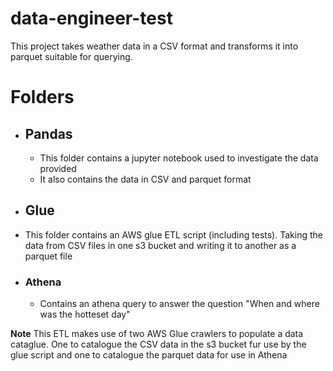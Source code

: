 # data-engineer-test

This project takes weather data in a CSV format and transforms it into parquet suitable for querying.

# Folders

* ## Pandas
  * This folder contains a jupyter notebook used to investigate the data provided
  * It also contains the data in CSV and parquet format

* ##  Glue
 * This folder contains an AWS glue ETL script (including tests). Taking the data from  CSV files in one s3 bucket and writing it to another as  a parquet file
 * ### Athena
   * Contains an athena query to answer the question "When and where was the hotteset day"
 
**Note** This ETL makes use of two AWS Glue crawlers to populate a data cataglue. One to catalogue the CSV data in the s3 bucket fur use by the glue script and one to catalogue the parquet data for use in Athena

